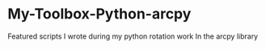 # My-Toolbox-Python-arcpy

Featured scripts I wrote during my python rotation work
In the arcpy library
